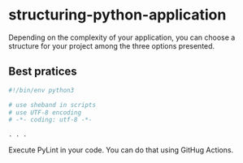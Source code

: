 # structuring-python-application

Depending on the complexity of your application, you can choose a structure for your project among the three options presented.

## Best pratices

```python
#!/bin/env python3

# use sheband in scripts
# use UTF-8 encoding
# -*- coding: utf-8 -*-

. . .
```

Execute PyLint in your code. You can do that using GitHug Actions.
